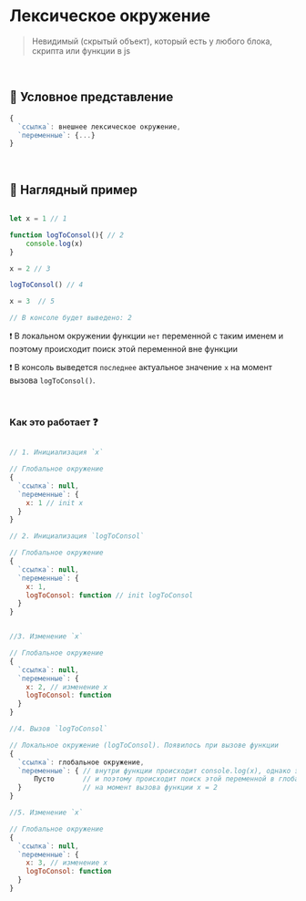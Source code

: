 # Лексическое окружение 
> Невидимый (скрытый объект), который есть у любого блока, скрипта или функции в js

<br>

## 🚩 Условное представление
```javascript
{
  `ссылка`: внешнее лексическое окружение,
  `переменные`: {...}
}
```
<br>

## 🚩 Наглядный пример

```javascript

let x = 1 // 1

function logToConsol(){ // 2
    console.log(x)
}

x = 2 // 3

logToConsol() // 4

x = 3  // 5

// В консоле будет выведено: 2

```
❗ В локальном окружении функции `нет` переменной с таким именем и поэтому происходит поиск этой переменной вне функции

❗ В консоль выведется `последнее` актуальное значение `x` на момент вызова `logToConsol()`.

<br>

### Kак это работает ❓

```javascript

// 1. Инициализация `x`

// Глобальное окружение
{
  `ссылка`: null,
  `переменные`: {
    x: 1 // init x
  }
}

// 2. Инициализация `logToConsol`

// Глобальное окружение
{
  `ссылка`: null,
  `переменные`: {
    x: 1,
    logToConsol: function // init logToConsol
  }
}


//3. Изменение `x`

// Глобальное окружение
{
  `ссылка`: null,
  `переменные`: {
    x: 2, // изменение x
    logToConsol: function
  }
}

//4. Вызов `logToConsol`

// Локальное окружение (logToConsol). Появилось при вызове функции
{
  `ссылка`: глобальное окружение,
  `переменные`: { // внутри функции происходит console.log(x), однако этой переменной нет в теле этой функции 
      Пусто       // и поэтому происходит поиск этой переменной в глобальном окружении
  }               // на момент вызова функции x = 2
}

//5. Изменение `x`

// Глобальное окружение
{
  `ссылка`: null,
  `переменные`: {
    x: 3, // изменение x
    logToConsol: function
  }
}

```

<br>
